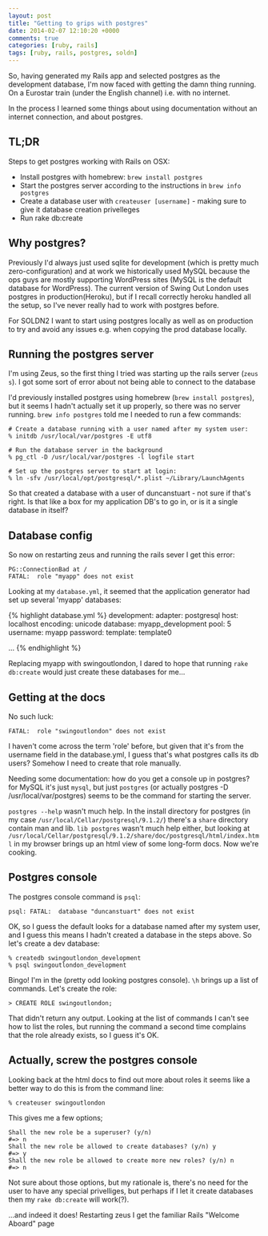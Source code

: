 ```yaml
---
layout: post
title: "Getting to grips with postgres"
date: 2014-02-07 12:10:20 +0000
comments: true
categories: [ruby, rails]
tags: [ruby, rails, postgres, soldn]
---
```


So, having generated my Rails app and selected postgres as the development database, I'm now faced with getting the damn thing running. On a Eurostar train (under the English channel) i.e. with no internet.

In the process I learned some things about using documentation without an internet connection, and about postgres.

TL;DR
-------------
Steps to get postgres working with Rails on OSX:

  * Install postgres with homebrew: `brew install postgres`
  * Start the postgres server according to the instructions in `brew info postgres`
  * Create a database user with `createuser [username]` - making sure to give it database creation privelleges
  * Run rake db:create

Why postgres?
-------------
Previously I'd always just used sqlite for development (which is pretty much zero-configuration) and at work we historically used MySQL because the ops guys are mostly supporting WordPress sites (MySQL is the default database for WordPress). The current version of Swing Out London uses postgres in production(Heroku), but if I recall correctly heroku handled all the setup, so I've never really had to work with postgres before.

For SOLDN2 I want to start using postgres locally as well as on production to try and avoid any issues e.g. when copying the prod database locally.

Running the postgres server
----------------------------
I'm using Zeus, so the first thing I tried was starting up the rails server (`zeus s`). I got some sort of error about not being able to connect to the database

I'd previously installed postgres using homebrew (`brew install postgres`), but it seems I hadn't actually set it up properly, so there was no server running. `brew info postgres` told me I needed to run a few commands:

    # Create a database running with a user named after my system user:
    % initdb /usr/local/var/postgres -E utf8

    # Run the database server in the background
    % pg_ctl -D /usr/local/var/postgres -l logfile start

    # Set up the postgres server to start at login:
    % ln -sfv /usr/local/opt/postgresql/*.plist ~/Library/LaunchAgents

So that created a database with a user of duncanstuart - not sure if that's right. Is that like a box for my application DB's to go in, or is it a single database in itself?

Database config
---------------
So now on restarting zeus and running the rails sever I get this error:

    PG::ConnectionBad at /
    FATAL:  role "myapp" does not exist

Looking at my `database.yml`, it seemed that the application generator had set up several 'myapp' databases:

{% highlight database.yml %}
development:
  adapter:  postgresql
  host:     localhost
  encoding: unicode
  database: myapp_development
  pool:     5
  username: myapp
  password:
  template: template0

  ...
{% endhighlight %}

Replacing myapp with swingoutlondon, I dared to hope that running `rake db:create` would just create these databases for me...

Getting at the docs
-------------------
No such luck:

    FATAL:  role "swingoutlondon" does not exist

I haven't come across the term 'role' before, but given that it's from the username field in the database.yml, I guess that's what postgres calls its db users? Somehow I need to create that role manually.

Needing some documentation: how do you get a console up in postgres? for MySQL it's just `mysql`, but just `postgres` (or actually postgres -D /usr/local/var/postgres) seems to be the command for starting the server.

`postgres --help` wasn't much help. In the install directory for postgres (in my case `/usr/local/Cellar/postgresql/9.1.2/`) there's a `share` directory contain man and lib. `lib postgres` wasn't much help either, but looking at `/usr/local/Cellar/postgresql/9.1.2/share/doc/postgresql/html/index.html` in my browser brings up an html view of some long-form docs. Now we're cooking.

Postgres console
-----------------
The postgres console command is `psql`:

    psql: FATAL:  database "duncanstuart" does not exist

OK, so I guess the default looks for a database named after my system user, and I guess this means I hadn't created a database in the steps above. So let's create a dev database:

    % createdb swingoutlondon_development
    % psql swingoutlondon_development

Bingo! I'm in the (pretty odd looking postgres console). `\h` brings up a list of commands. Let's create the role:

    > CREATE ROLE swingoutlondon;

That didn't return any output. Looking at the list of commands I can't see how to list the roles, but running the command a second time complains that the role already exists, so I guess it's OK.

Actually, screw the postgres console
------------------------------------
Looking back at the html docs to find out more about roles it seems like a better way to do this is from the command line:

    % createuser swingoutlondon

This gives me a few options;

    Shall the new role be a superuser? (y/n)
    #=> n
    Shall the new role be allowed to create databases? (y/n) y
    #=> y
    Shall the new role be allowed to create more new roles? (y/n) n
    #=> n

Not sure about those options, but my rationale is, there's no need for the user to have any special privelliges, but perhaps if I let it create databases then my `rake db:create` will work(?).

...and indeed it does! Restarting zeus I get the familiar Rails "Welcome Aboard" page


